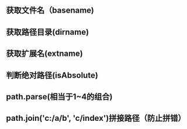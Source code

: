 ## 获取文件名（basename)

## 获取路径目录(dirname)

## 获取扩展名(extname)

## 判断绝对路径(isAbsolute)

## path.parse(相当于1~4的组合)

## path.join('c:/a/b', 'c/index')拼接路径（防止拼错）





